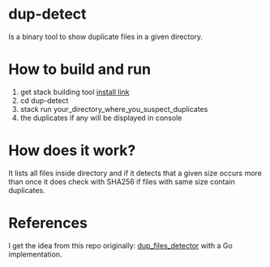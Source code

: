 # dup-detect
Is a binary tool to show duplicate files in a given directory.

# How to build and run
1. get stack building tool [install link](https://docs.haskellstack.org/en/stable/README/#how-to-install)
2. cd dup-detect
3. stack run your_directory_where_you_suspect_duplicates
4. the duplicates if any will be displayed in console

# How does it work?
It lists all files inside directory and if it detects that a given size occurs more than once it does check with SHA256
if files with same size contain duplicates.

# References
I get the idea from this repo originally: [dup_files_detector](https://github.com/anas-aso/dup_files_detector)
with a Go implementation.
